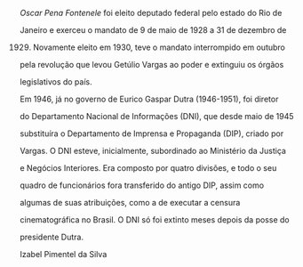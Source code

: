 

*Oscar Pena Fontenele* foi eleito deputado federal pelo estado do Rio de

Janeiro e exerceu o mandato de 9 de maio de 1928 a 31 de dezembro de

1929. Novamente eleito em 1930, teve o mandato interrompido em outubro

pela revolução que levou Getúlio Vargas ao poder e extinguiu os órgãos

legislativos do país.



Em 1946, já no governo de Eurico Gaspar Dutra (1946-1951), foi diretor

do Departamento Nacional de Informações (DNI), que desde maio de 1945

substituíra o Departamento de Imprensa e Propaganda (DIP), criado por

Vargas. O DNI esteve, inicialmente, subordinado ao Ministério da Justiça

e Negócios Interiores. Era composto por quatro divisões, e todo o seu

quadro de funcionários fora transferido do antigo DIP, assim como

algumas de suas atribuições, como a de executar a censura

cinematográfica no Brasil. O DNI só foi extinto meses depois da posse do

presidente Dutra.



Izabel Pimentel da Silva



